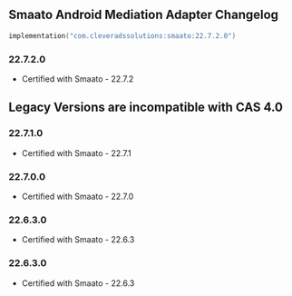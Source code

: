 ## Smaato Android Mediation Adapter Changelog
```kotlin
implementation("com.cleveradssolutions:smaato:22.7.2.0")
```

### 22.7.2.0
- Certified with Smaato - 22.7.2

## Legacy Versions are incompatible with CAS 4.0

### 22.7.1.0
- Certified with Smaato - 22.7.1

### 22.7.0.0
- Certified with Smaato - 22.7.0

### 22.6.3.0
- Certified with Smaato - 22.6.3

### 22.6.3.0
- Certified with Smaato - 22.6.3

